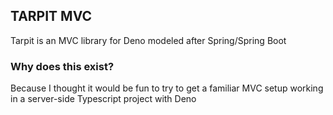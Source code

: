 ## TARPIT MVC

Tarpit is an MVC library for Deno modeled after Spring/Spring Boot

### Why does this exist?

Because I thought it would be fun to try to get a familiar MVC setup working in a server-side Typescript project with Deno
